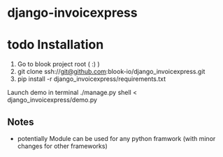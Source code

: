 # django-invoicexpress
todo
Installation
=================

1. Go to blook project root ( :) )
2. git clone ssh://git@github.com:blook-io/django_invoicexpress.git
3. pip install -r django_invoicexpress/requirements.txt 

Launch demo in terminal 
./manage.py shell < django_invoicexpress/demo.py

Notes
---------------------

- potentially  Module can be used for any python framwork (with minor changes for other frameworks)  
